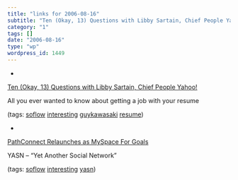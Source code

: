 ```yaml
---
title: "links for 2006-08-16"
subtitle: "Ten (Okay, 13) Questions with Libby Sartain, Chief People Yahoo!"
category: "1"
tags: []
date: "2006-08-16"
type: "wp"
wordpress_id: 1449
---
```

- 
[Ten (Okay, 13) Questions with Libby Sartain, Chief People Yahoo!](http://feeds.feedburner.com/~r/guykawasaki/Gypm/~3/13002008/ten_okay_13_que.html)

All you ever wanted to know about getting a job with your resume

(tags: [soflow](http://del.icio.us/pitosalas/soflow) [interesting](http://del.icio.us/pitosalas/interesting) [guykawasaki](http://del.icio.us/pitosalas/guykawasaki) [resume](http://del.icio.us/pitosalas/resume))

- 
[PathConnect Relaunches as MySpace For Goals](http://mashable.com/2006/08/15/pathconnect-relaunches-as-myspace-for-goals/)

YASN – “Yet Another Social Network”

(tags: [soflow](http://del.icio.us/pitosalas/soflow) [interesting](http://del.icio.us/pitosalas/interesting) [yasn](http://del.icio.us/pitosalas/yasn))